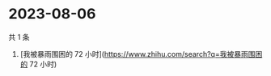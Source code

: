 # 2023-08-06

共 1 条

<!-- BEGIN ZHIHUSEARCH -->
<!-- 最后更新时间 Sun Aug 06 2023 05:07:47 GMT+0800 (China Standard Time) -->
1. [我被暴雨围困的 72 小时](https://www.zhihu.com/search?q=我被暴雨围困的 72 小时)
<!-- END ZHIHUSEARCH -->
